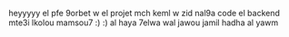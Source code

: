heyyyyy el pfe 9orbet w el projet mch keml w zid nal9a code el backend mte3i lkolou mamsou7 :) :)
al haya 7elwa wal jawou jamil hadha al yawm
